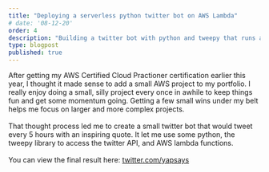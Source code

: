 ```yaml
---
title: "Deploying a serverless python twitter bot on AWS Lambda"
# date: '08-12-20'
order: 4
description: "Building a twitter bot with python and tweepy that runs as an AWS Lambda function"
type: blogpost
published: true
---
```


After getting my AWS Certified Cloud Practioner certification earlier this year, I thought it made sense to add a small AWS project to my portfolio. I really enjoy doing a small, silly project every once in awhile to keep things fun and get some momentum going. Getting a few small wins under my belt helps me focus on larger and more complex projects.
<br><br>
That thought process led me to create a small twitter bot that would tweet every 5 hours with an inspiring quote. It let me use some python, the tweepy library to access the twitter API, and AWS lambda functions. 
<br><br>
You can view the final result here:
<a href="https://twitter.com/yapsays" target="_blank" rel="noreferrer">twitter.com/yapsays</a>